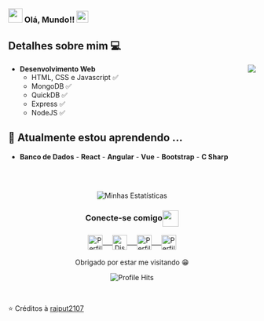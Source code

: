 ### <img src="https://github.com/rajput2107/rajput2107/blob/master/Assets/Hi.gif" width="29px"> Olá, Mundo!!&nbsp;<img src="https://github.com/rajput2107/rajput2107/blob/master/Assets/Earth.gif" width="24px">

## Detalhes sobre mim :computer: 

<img align="right" src="https://github.com/rajput2107/rajput2107/blob/master/Assets/Developer.gif"/>

- **Desenvolvimento Web**
	- HTML, CSS e Javascript :white_check_mark:
	- MongoDB :white_check_mark:
    - QuickDB :white_check_mark:
  - Express :white_check_mark:
  - NodeJS :white_check_mark:

## 🌱 Atualmente estou aprendendo ...
- **Banco de Dados** - **React** - **Angular** - **Vue** - **Bootstrap** - **C Sharp**
<br/>
  <br/>



<p align="center">
<img align="center" src="https://github-readme-stats.vercel.app/api?username=torr7s&theme=dark&show_icons=true" alt="Minhas Estatísticas">
</p>  

<div align="center">
  <h3 align="center">Conecte-se comigo<img align="center" src="https://github.com/rajput2107/rajput2107/blob/master/Assets/Handshake.gif" height="33px" /></h3> 
</div>
<p align="center">
 <a href="https://stackoverflow.com/users/15118203/torr7s" target="_blank">
  <img align="center" alt="Perfil de Torr7s em Stack Overflow" width="30px" src="https://www.vectorlogo.zone/logos/stackoverflow/stackoverflow-icon.svg" /> &nbsp; &nbsp;
 </a>
 <a href="https://discord.com/channels/@me/794930591258509382" target="_blank">
  <img align="center" alt="Discord de Torr7s" width="30px" src="https://www.vectorlogo.zone/logos/discordapp/discordapp-icon.svg" /> &nbsp; &nbsp;
 </a>
 <a href="https://stackexchange.com/users/20595738/torr7s" target="_blank">
  <img align="center" alt="Perfil de Torr7s em Stack Exchange" width="30px" src="https://www.vectorlogo.zone/logos/stackexchange/stackexchange-icon.svg" /> &nbsp; &nbsp;
 </a>
 <a href="https://medium.com/@torr7s" target="_blank">
  <img align="center" alt="Perfil de Torr7s em Medium" width="30px" src="https://www.vectorlogo.zone/logos/medium/medium-tile.svg" />
 </a> 
  <br/>
  <br/>
  Obrigado por estar me visitando 😁<br/>
</p>
<p align="center"><img alt="Profile Hits" src="https://hits.seeyoufarm.com/api/count/incr/badge.svg?url=https%3A%2F%2Fgithub.com%2Frajput2107%2F" /></p>
<br/>
<p>

⭐️ Créditos à [rajput2107](https://github.com/rajput2107)

